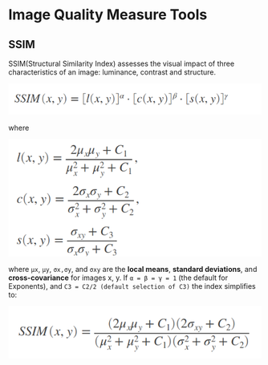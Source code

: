 # Image Quality Measure Tools

## SSIM

SSIM(Structural Similarity Index) assesses the visual impact of three characteristics of an image: luminance, contrast and structure.

![ssim_formula1](images/ssim_formula1.png)

where 

![ssim_formula2](images/ssim_formula2.png)

where 
`μx`, `μy`, `σx,σy`, and `σxy` are the **local means**, **standard deviations**, and **cross-covariance** for images x, y. 
If `α = β = γ = 1` (the default for Exponents), 
and `C3 = C2/2 (default selection of C3)` the index simplifies to:

![ssim_formula3](images/ssim_formula3.png)



